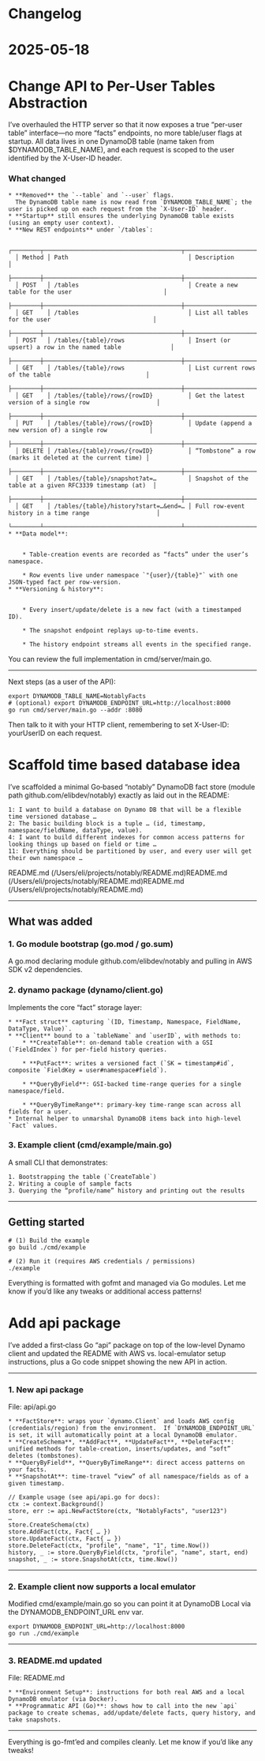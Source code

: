
# Changelog

# 2025-05-18

# Change API to Per-User Tables Abstraction

I’ve overhauled the HTTP server so that it now exposes a true “per-user table” interface—no more “facts” endpoints, no more table/user flags at startup. All data lives in one DynamoDB table (name taken from
$DYNAMODB_TABLE_NAME), and each request is scoped to the user identified by the X-User-ID header.

### What changed

    * **Removed** the `--table` and `--user` flags.
      The DynamoDB table name is now read from `DYNAMODB_TABLE_NAME`; the user is picked up on each request from the `X-User-ID` header.
    * **Startup** still ensures the underlying DynamoDB table exists (using an empty user context).
    * **New REST endpoints** under `/tables`:

      ┌────────┬───────────────────────────────────────┬──────────────────────────────────────────────────────────┐
      │ Method │ Path                                  │ Description                                              │
      ├────────┼───────────────────────────────────────┼──────────────────────────────────────────────────────────┤
      │ POST   │ /tables                               │ Create a new table for the user                          │
      ├────────┼───────────────────────────────────────┼──────────────────────────────────────────────────────────┤
      │ GET    │ /tables                               │ List all tables for the user                             │
      ├────────┼───────────────────────────────────────┼──────────────────────────────────────────────────────────┤
      │ POST   │ /tables/{table}/rows                  │ Insert (or upsert) a row in the named table              │
      ├────────┼───────────────────────────────────────┼──────────────────────────────────────────────────────────┤
      │ GET    │ /tables/{table}/rows                  │ List current rows of the table                           │
      ├────────┼───────────────────────────────────────┼──────────────────────────────────────────────────────────┤
      │ GET    │ /tables/{table}/rows/{rowID}          │ Get the latest version of a single row                   │
      ├────────┼───────────────────────────────────────┼──────────────────────────────────────────────────────────┤
      │ PUT    │ /tables/{table}/rows/{rowID}          │ Update (append a new version of) a single row            │
      ├────────┼───────────────────────────────────────┼──────────────────────────────────────────────────────────┤
      │ DELETE │ /tables/{table}/rows/{rowID}          │ “Tombstone” a row (marks it deleted at the current time) │
      ├────────┼───────────────────────────────────────┼──────────────────────────────────────────────────────────┤
      │ GET    │ /tables/{table}/snapshot?at=…         │ Snapshot of the table at a given RFC3339 timestamp (at)  │
      ├────────┼───────────────────────────────────────┼──────────────────────────────────────────────────────────┤
      │ GET    │ /tables/{table}/history?start=…&end=… │ Full row-event history in a time range                   │
      └────────┴───────────────────────────────────────┴──────────────────────────────────────────────────────────┘
    * **Data model**:


        * Table-creation events are recorded as “facts” under the user’s namespace.

        * Row events live under namespace `"{user}/{table}"` with one JSON-typed fact per row-version.
    * **Versioning & history**:


        * Every insert/update/delete is a new fact (with a timestamped ID).

        * The snapshot endpoint replays up-to-time events.

        * The history endpoint streams all events in the specified range.

You can review the full implementation in cmd/server/main.go.

-------------------------------------------------------------------------------------------------------------------------------------------------------------------------------------------------------------------

Next steps (as a user of the API):

    export DYNAMODB_TABLE_NAME=NotablyFacts
    # (optional) export DYNAMODB_ENDPOINT_URL=http://localhost:8000
    go run cmd/server/main.go --addr :8080

Then talk to it with your HTTP client, remembering to set X-User-ID: yourUserID on each request.

# Scaffold time based database idea

I’ve scaffolded a minimal Go‐based “notably” DynamoDB fact store (module path github.com/elibdev/notably) exactly as laid out in the README:

    1: I want to build a database on Dynamo DB that will be a flexible time versioned database …
    2: The basic building block is a tuple … (id, timestamp, namespace/fieldName, dataType, value).
    4: I want to build different indexes for common access patterns for looking things up based on field or time …
    11: Everything should be partitioned by user, and every user will get their own namespace …

README.md (/Users/eli/projects/notably/README.md)README.md (/Users/eli/projects/notably/README.md)README.md (/Users/eli/projects/notably/README.md)

-------------------------------------------------------------------------------------------------------------------------------------------------------------------------------------------------------------------

## What was added

### 1. Go module bootstrap (go.mod / go.sum)

A go.mod declaring module github.com/elibdev/notably and pulling in AWS SDK v2 dependencies.

### 2. dynamo package (dynamo/client.go)

Implements the core “fact” storage layer:

    * **Fact struct** capturing `(ID, Timestamp, Namespace, FieldName, DataType, Value)`.
    * **Client** bound to a `tableName` and `userID`, with methods to:
        * **CreateTable**: on-demand table creation with a GSI (`FieldIndex`) for per-field history queries.

        * **PutFact**: writes a versioned fact (`SK = timestamp#id`, composite `FieldKey = user#namespace#field`).

        * **QueryByField**: GSI-backed time-range queries for a single namespace/field.

        * **QueryByTimeRange**: primary-key time-range scan across all fields for a user.
    * Internal helper to unmarshal DynamoDB items back into high-level `Fact` values.

### 3. Example client (cmd/example/main.go)

A small CLI that demonstrates:

    1. Bootstrapping the table (`CreateTable`)
    2. Writing a couple of sample facts
    3. Querying the “profile/name” history and printing out the results

-------------------------------------------------------------------------------------------------------------------------------------------------------------------------------------------------------------------

## Getting started

    # (1) Build the example
    go build ./cmd/example

    # (2) Run it (requires AWS credentials / permissions)
    ./example

Everything is formatted with gofmt and managed via Go modules. Let me know if you’d like any tweaks or additional access patterns!

# Add api package

I’ve added a first‐class Go “api” package on top of the low-level Dynamo client and updated the README with AWS vs. local-emulator setup instructions, plus a Go code snippet showing the new API in action.

-------------------------------------------------------------------------------------------------------------------------------------------------------------------------------------------------------------------

### 1. New api package

File: api/api.go

    * **FactStore**: wraps your `dynamo.Client` and loads AWS config (credentials/region) from the environment.  If `DYNAMODB_ENDPOINT_URL` is set, it will automatically point at a local DynamoDB emulator.
    * **CreateSchema**, **AddFact**, **UpdateFact**, **DeleteFact**: unified methods for table-creation, inserts/updates, and “soft” deletes (tombstones).
    * **QueryByField**, **QueryByTimeRange**: direct access patterns on your facts.
    * **SnapshotAt**: time-travel “view” of all namespace/fields as of a given timestamp.

    // Example usage (see api/api.go for docs):
    ctx := context.Background()
    store, err := api.NewFactStore(ctx, "NotablyFacts", "user123")
    …
    store.CreateSchema(ctx)
    store.AddFact(ctx, Fact{ … })
    store.UpdateFact(ctx, Fact{ … })
    store.DeleteFact(ctx, "profile", "name", "1", time.Now())
    history, _ := store.QueryByField(ctx, "profile", "name", start, end)
    snapshot, _ := store.SnapshotAt(ctx, time.Now())

-------------------------------------------------------------------------------------------------------------------------------------------------------------------------------------------------------------------

### 2. Example client now supports a local emulator

Modified cmd/example/main.go so you can point it at DynamoDB Local via the DYNAMODB_ENDPOINT_URL env var.

    export DYNAMODB_ENDPOINT_URL=http://localhost:8000
    go run ./cmd/example

-------------------------------------------------------------------------------------------------------------------------------------------------------------------------------------------------------------------

### 3. README.md updated

File: README.md

    * **Environment Setup**: instructions for both real AWS and a local DynamoDB emulator (via Docker).
    * **Programmatic API (Go)**: shows how to call into the new `api` package to create schemas, add/update/delete facts, query history, and take snapshots.

-------------------------------------------------------------------------------------------------------------------------------------------------------------------------------------------------------------------

Everything is go-fmt’ed and compiles cleanly. Let me know if you’d like any tweaks!
